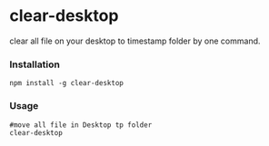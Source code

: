 # clear-desktop

clear all file on your desktop to timestamp folder by one command.

### Installation
```
npm install -g clear-desktop
```

### Usage
```
#move all file in Desktop tp folder
clear-desktop
```
